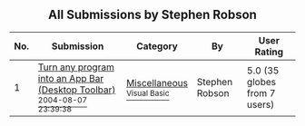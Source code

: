 ﻿<div align="center">

## All Submissions by Stephen Robson

</div>

No.  | Submission | Category | By   | User Rating
---- | ---------- | -------- | ---- | -----------
1 | [Turn any program into an App Bar \(Desktop Toolbar\)<br /><sup>2004-08-07 23:39:38</sup>](https://github.com/Planet-Source-Code/stephen-robson-turn-any-program-into-an-app-bar-desktop-toolbar__1-55532) | [Miscellaneous<br /><sup>Visual Basic</sup>](../ByCategory/miscellaneous__1-1.md) | Stephen Robson | 5.0 (35 globes from 7 users)
